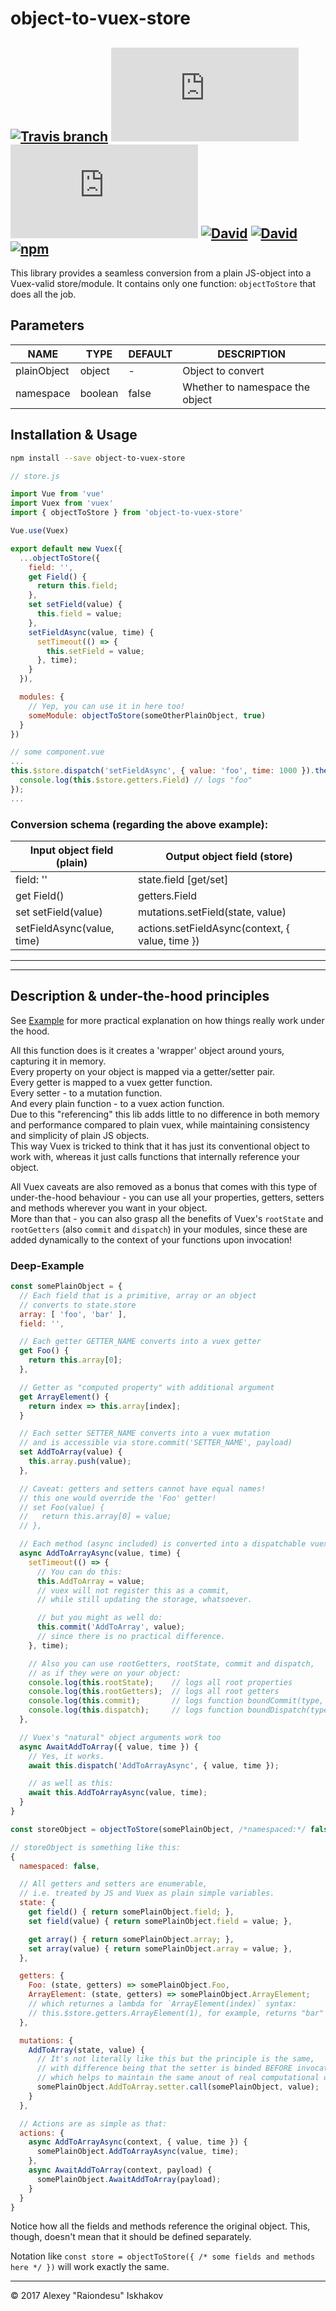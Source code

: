 # object-to-vuex-store
## [![Travis branch](https://img.shields.io/travis/Raiondesu/object-to-vuex-store/master.svg?style=flat-square)](https://travis-ci.org/Raiondesu/object-to-vuex-store) ![size](https://badges.herokuapp.com/size/npm/object-to-vuex-store@latest/dist/index.js?style=flat-square) ![size](https://badges.herokuapp.com/size/npm/object-to-vuex-store@latest/dist/index.js?style=flat-square&gzip=true) [![David](https://img.shields.io/david/raiondesu/object-to-vuex-store.svg?style=flat-square)]() [![David](https://img.shields.io/david/dev/raiondesu/object-to-vuex-store.svg?style=flat-square)]() [![npm](https://img.shields.io/npm/dt/object-to-vuex-store.svg?style=flat-square)](http://npmjs.com/package/object-to-vuex-store)

This library provides a seamless conversion from a plain JS-object into a Vuex-valid store/module.
It contains only one function: `objectToStore` that does all the job.

## Parameters

NAME        |  TYPE    |  DEFAULT  | DESCRIPTION
----------- | ------   | --------- | -----------
plainObject | object   |     -     | Object to convert
namespace   | boolean  |   false   | Whether to namespace the object

## Installation & Usage

```bash
npm install --save object-to-vuex-store
```
```js
// store.js

import Vue from 'vue'
import Vuex from 'vuex'
import { objectToStore } from 'object-to-vuex-store'

Vue.use(Vuex)

export default new Vuex({
  ...objectToStore({
    field: '',
    get Field() {
      return this.field;
    },
    set setField(value) {
      this.field = value;
    },
    setFieldAsync(value, time) {
      setTimeout(() => {
        this.setField = value;
      }, time);
    }
  }),

  modules: {
    // Yep, you can use it in here too!
    someModule: objectToStore(someOtherPlainObject, true)
  }
})
```
```js
// some component.vue
...
this.$store.dispatch('setFieldAsync', { value: 'foo', time: 1000 }).then(() => {
  console.log(this.$store.getters.Field) // logs "foo"
});
...

```

### Conversion schema (regarding the above example):
Input object field (plain) | Output object field (store)
---------------------------|---------------
field: ''                  | state.field  [get/set]  
get Field()                | getters.Field  
set setField(value)        | mutations.setField(state, value)  
setFieldAsync(value, time) | actions.setFieldAsync(context, { value, time })  

-------------------------
-------------------------

## Description & under-the-hood principles

See [Example](#deep-example) for more practical explanation on how things really work under the hood.

All this function does is it creates a 'wrapper' object around yours, capturing it in memory.  
Every property on your object is mapped via a getter/setter pair.  
Every getter is mapped to a vuex getter function.  
Every setter - to a mutation function.  
And every plain function - to a vuex action function.  
Due to this "referencing" this lib adds little to no difference in both memory and performance compared to plain vuex,
while maintaining consistency and simplicity of plain JS objects.  
This way Vuex is tricked to think that it has just its conventional object to work with,
whereas it just calls functions that internally reference your object.

All Vuex caveats are also removed as a bonus that comes with this type of under-the-hood behaviour - you can use all your properties, getters, setters and methods wherever you want in your object.  
More than that - you can also grasp all the benefits of Vuex's `rootState` and `rootGetters` (also `commit` and `dispatch`) in your modules, since these are added dynamically to the context of your functions upon invocation!

### Deep-Example

```js
const somePlainObject = {
  // Each field that is a primitive, array or an object
  // converts to state.store
  array: [ 'foo', 'bar' ],
  field: '',

  // Each getter GETTER_NAME converts into a vuex getter
  get Foo() {
    return this.array[0];
  },

  // Getter as "computed property" with additional argument
  get ArrayElement() {
    return index => this.array[index];
  }

  // Each setter SETTER_NAME converts into a vuex mutation
  // and is accessible via store.commit('SETTER_NAME', payload)
  set AddToArray(value) {
    this.array.push(value);
  },

  // Caveat: getters and setters cannot have equal names!
  // this one would override the 'Foo' getter!
  // set Foo(value) {
  //   return this.array[0] = value;
  // },

  // Each method (async included) is converted into a dispatchable vuex action.
  async AddToArrayAsync(value, time) {
    setTimeout(() => {
      // You can do this:
      this.AddToArray = value;
      // vuex will not register this as a commit,
      // while still updating the storage, whatsoever.

      // but you might as well do:
      this.commit('AddToArray', value);
      // since there is no practical difference.
    }, time);

    // Also you can use rootGetters, rootState, commit and dispatch,
    // as if they were on your object:
    console.log(this.rootState);    // logs all root properties
    console.log(this.rootGetters);  // logs all root getters
    console.log(this.commit);       // logs function boundCommit(type, payload) {}
    console.log(this.dispatch);     // logs function boundDispatch(type, payload) {}
  },

  // Vuex's "natural" object arguments work too
  async AwaitAddToArray({ value, time }) {
    // Yes, it works.
    await this.dispatch('AddToArrayAsync', { value, time });

    // as well as this:
    await this.AddToArrayAsync(value, time);
  }
}

```

```js
const storeObject = objectToStore(somePlainObject, /*namespaced:*/ false);

// storeObject is something like this:
{
  namespaced: false,

  // All getters and setters are enumerable,
  // i.e. treated by JS and Vuex as plain simple variables.
  state: {
    get field() { return somePlainObject.field; },
    set field(value) { return somePlainObject.field = value; },

    get array() { return somePlainObject.array; },
    set array(value) { return somePlainObject.array = value; },
  },

  getters: {
    Foo: (state, getters) => somePlainObject.Foo,
    ArrayElement: (state, getters) => somePlainObject.ArrayElement;
    // which returnes a lambda for `ArrayElement(index)` syntax:
    // this.$store.getters.ArrayElement(1), for example, returns "bar"
  },

  mutations: {
    AddToArray(state, value) {
      // It's not literally like this but the principle is the same,
      // with difference being that the setter is binded BEFORE invocation
      // which helps to maintain the same anout of real computational operations.
      somePlainObject.AddToArray.setter.call(somePlainObject, value);
    }
  },

  // Actions are as simple as that:
  actions: {
    async AddToArrayAsync(context, { value, time }) {
      somePlainObject.AddToArrayAsync(value, time);
    },
    async AwaitAddToArray(context, payload) {
      somePlainObject.AwaitAddToArray(payload);
    }
  }
}
```

Notice how all the fields and methods reference the original object.
This, though, doesn't mean that it should be defined separately.

Notation like
`const store = objectToStore({ /* some fields and methods here */ })`
will work exactly the same.

-----

© 2017 Alexey "Raiondesu" Iskhakov
